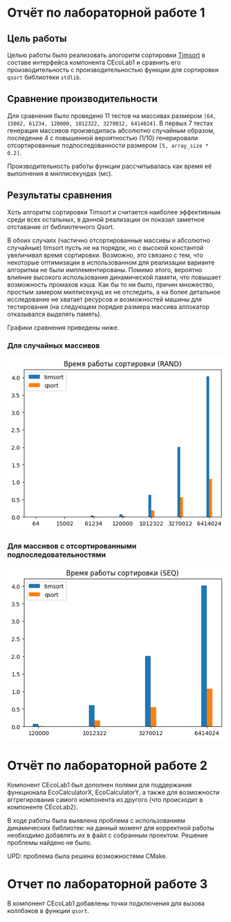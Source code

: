 # Отчёт по лабораторной работе 1
## Цель работы
Целью работы было реализовать алогоритм сортировки [Timsort](https://www.baeldung.com/cs/timsort) в составе интерфейса компонента CEcoLab1 и сравнить его производительность с производительностью функции для сортировки `qsort` библиотеки `stdlib`.
## Сравнение производительности
Для сравнения было проведено 11 тестов на массивах размером `[64, 15002, 61234, 120000, 1012322, 3270012, 6414024]`. В первых 7 тестах генерация массивов производилась абсолютно случайным образом, последение 4 с повышенной вероятностью (1/10) генерировали отсортированные подпоследованности размером `[5, array_size * 0.2]`.

Производительность работы функции рассчитывалась как время её выполнения в миллисекундах (мс).
## Результаты сравнения
Хоть алгоритм сортировки Timsort и считается наиболее эффективным среди всех остальных, в данной реализации он показал заметное отставание от библиотечного Qsort.

В обоих случаях (частично отсортированные массивы и абсолютно случайные) timsort пусть не на порядок, но с высокой константой увеличивал время сортировки. Возможно, это связано с тем, что некоторые оптимизации в использованном для реализации варианте алгоритма не были имплементированы. Помимо этого, вероятно влияние высокого использования динамической памяти, что повышает возможность промахов кэша. Как бы то ни было, причин множество, простым замером миллисекунд их не отследить, а на более детальное исследование не хватает ресурсов и возможностей машины для тестирования (на следующем порядке размера массива аллокатор отказывался выделять память).

Графики сравнения приведены ниже.

### Для случайных массивов
![results_rand](img/res_rand.png "Для случайных массивов")
### Для массивов с отсортированными подпоследовательностями
![results_seq](img/res_seq.png "Для массивов с отсортированными подпоследовательностями")

# Отчёт по лабораторной работе 2
Компонент CEcoLab1 был дополнен полями для поддержания функционала EcoCalculatorX, EcoCalculatorY,
а также для возможности аггрегирования самого компонента из другого (что происходит в компоненте CEcoLab2).

В ходе работы была выявлена проблема с использованием динамических библиотек: на данный момент для корректной работы необходимо добавлять их в файл с собранным проектом. Решение проблемы найдено не было.

UPD: проблема была решена возможностями CMake.

# Отчет по лабораторной работе 3
В компонент CEcoLab1 добавлены точки подключения для вызова коллбэков в функции `qsort`.